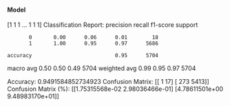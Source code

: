 #### Model
[1 1 1 ... 1 1 1]
Classification Report:
              precision    recall  f1-score   support

           0       0.00      0.06      0.01        18
           1       1.00      0.95      0.97      5686

    accuracy                           0.95      5704
   macro avg       0.50      0.50      0.49      5704
weighted avg       0.99      0.95      0.97      5704

Accuracy: 0.9491584852734923
Confusion Matrix:
[[   1   17]
 [ 273 5413]]
Confusion Matrix (%):
[[1.75315568e-02 2.98036466e-01]
 [4.78611501e+00 9.48983170e+01]]
